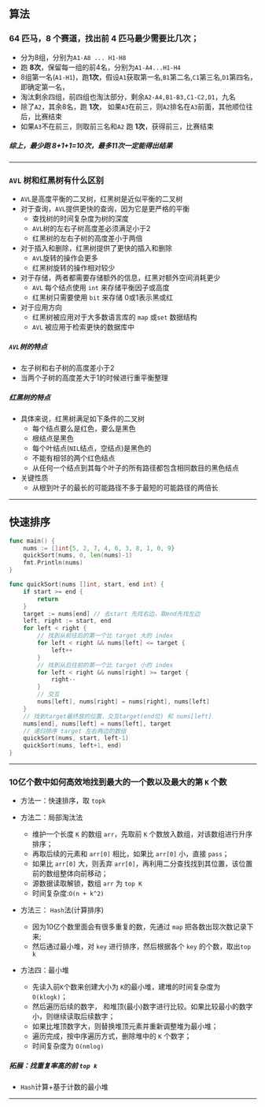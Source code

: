 ## 算法

### 64 匹马，8 个赛道，找出前 4 匹马最少需要比几次；

- 分为8组，分别为`A1-A8 ... H1-H8`
- 跑 **8次**，保留每一组的前4名，分别为`A1-A4...H1-H4`
- 8组第一名(`A1-H1`)，跑**1次**，假设`A1`获取第一名,`B1`第二名,`C1`第三名,`D1`第四名，即确定第一名，
- 淘汰剩余四组，前四组也淘汰部分，剩余`A2-A4,B1-B3,C1-C2,D1`，九名
- 除了`A2`，其余8名，跑 **1次**， 如果`A3`在前三，则`A2`排名在`A3`前面，其他顺位往后，比赛结束
- 如果`A3`不在前三，则取前三名和`A2` 跑 **1次**，获得前三，比赛结束

##### 综上，最少跑 8+1+1=10次，最多11次一定能得出结果

------

### `AVL` 树和红黑树有什么区别

- `AVL`是高度平衡的二叉树，红黑树是近似平衡的二叉树
- 对于查询，`AVL`提供更快的查询，因为它是更严格的平衡
  - 查找树的时间复杂度为树的深度
  - `AVL`树的左右子树高度差必须满足小于2
  - 红黑树的左右子树的高度差小于两倍
- 对于插入和删除，红黑树提供了更快的插入和删除
  - `AVL`旋转的操作会更多
  - 红黑树旋转的操作相对较少
- 对于存储，两者都需要存储额外的信息，红黑对额外空间消耗更少
  - `AVL` 每个结点使用 `int` 来存储平衡因子或高度
  - 红黑树只需要使用  `bit` 来存储 0或1表示黑或红 
- 对于应用方向
  - 红黑树被应用对于大多数语言库的 `map` 或`set` 数据结构
  - `AVL` 被应用于检索更快的数据库中

##### `AVL`树的特点

- 左子树和右子树的高度差小于2
- 当两个子树的高度差大于1的时候进行重平衡整理

##### 红黑树的特点

- 具体来说，红黑树满足如下条件的二叉树
  - 每个结点要么是红色，要么是黑色
  - 根结点是黑色
  - 每个叶结点(`NIL`结点，空结点)是黑色的
  - 不能有相邻的两个红色结点
  - 从任何一个结点到其每个叶子的所有路径都包含相同数目的黑色结点
- 关键性质
  - 从根到叶子的最长的可能路径不多于最短的可能路径的两倍长

------

## 快速排序

```go
func main() {
	nums := []int{5, 2, 7, 4, 6, 3, 8, 1, 0, 9}
	quickSort(nums, 0, len(nums)-1)
	fmt.Println(nums)
}

func quickSort(nums []int, start, end int) {
	if start >= end {
		return
	}
	target := nums[end] // 去start 先找右边，取end先找左边
	left, right := start, end
	for left < right {
		// 找到从前往后的第一个比 target 大的 index
		for left < right && nums[left] <= target {
			left++
		}
		// 找到从后往前的第一个比 target 小的 index
		for left < right && nums[right] >= target {
			right--
		}
		// 交互
		nums[left], nums[right] = nums[right], nums[left]
	}
	// 找到target最终放的位置，交互target(end位) 和 nums[left]
	nums[end], nums[left] = nums[left], target
	// 递归排序 target 左右两边的数组
	quickSort(nums, start, left-1)
	quickSort(nums, left+1, end)
}
```

------

### 10亿个数中如何高效地找到最大的一个数以及最大的第 `K` 个数

- 方法一：快速排序，取 `topk`

- 方法二：局部淘汰法
  - 维护一个长度 `K` 的数组 `arr`，先取前 `K` 个数放入数组，对该数组进行升序排序；
  - 再取后续的元素和 `arr[0]` 相比，如果比 `arr[0]` 小，直接 `pass`；
  - 如果比 `arr[0]` 大，则丢弃 `arr[0]`，再利用二分查找找到其位置，该位置前的数组整体向前移动；
  - 源数据读取解锁，数组 `arr` 为 `top K`
  - 时间复杂度:`O(n + k^2)`

- 方法三： `Hash`法(计算排序)
  - 因为10亿个数里面会有很多重复的数，先通过 `map` 把各数出现次数记录下来;
  - 然后通过最小堆，对 `key` 进行排序，然后根据各个 `key` 的个数，取出`top k`

- 方法四：最小堆
  - 先读入前`K`个数来创建大小为 `K`的最小堆，建堆的时间复杂度为 `O(klogk)`；
  - 然后遍历后续的数字， 和堆顶(最小)数字进行比较。如果比较最小的数字小，则继续读取后续数字；
  - 如果比堆顶数字大，则替换堆顶元素并重新调整堆为最小堆；
  - 遍历完成，按中序遍历方式，删除堆中的 `K` 个数字；
  - 时间复杂度为 `O(nmlog)`
  
##### 拓展：找重复率高的前 `top k`

- `Hash`计算+基于计数的最小堆

------
